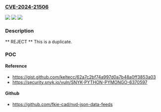 ### [CVE-2024-21506](https://cve.mitre.org/cgi-bin/cvename.cgi?name=CVE-2024-21506)
![](https://img.shields.io/static/v1?label=Product&message=n%2Fa&color=blue)
![](https://img.shields.io/static/v1?label=Version&message=n%2Fa&color=blue)
![](https://img.shields.io/static/v1?label=Vulnerability&message=n%2Fa&color=blue)

### Description

** REJECT ** This is a duplicate.

### POC

#### Reference
- https://gist.github.com/keltecc/62a7c2bf74a997d0a7b48a0ff3853a03
- https://security.snyk.io/vuln/SNYK-PYTHON-PYMONGO-6370597

#### Github
- https://github.com/fkie-cad/nvd-json-data-feeds

